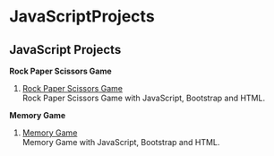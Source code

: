 # JavaScriptProjects

## JavaScript Projects

**Rock Paper Scissors Game**
1. [Rock Paper Scissors Game](https://github.com/lalmazari/JavaScriptProjects/tree/main/Rock%20Paper%20Scissors)<br>
    Rock Paper Scissors Game with JavaScript, Bootstrap and HTML.

**Memory Game**
1. [Memory Game](https://github.com/lalmazari/JavaScriptProjects/tree/main/Memory%20Game)<br>
    Memory Game with JavaScript, Bootstrap and HTML.